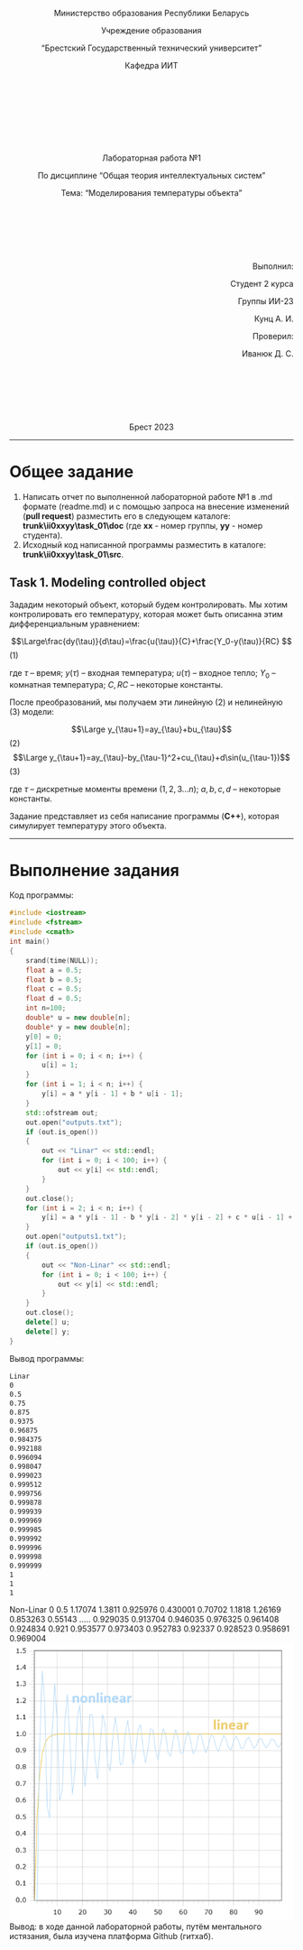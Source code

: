 <p align="center"> Mиниcтерcтвo oбрaзoвaния Рeспублики Бeлaрусь</p>
<p align="center">Учреждение образования</p>
<p align="center">“Брестский Государственный технический университет”</p>
<p align="center">Кафедра ИИТ</p>
<br><br><br><br><br><br><br>
<p align="center">Лабораторная работа №1</p>
<p align="center">По дисциплине “Общая теория интеллектуальных систем”</p>
<p align="center">Тема: “Моделирования температуры объекта”</p>
<br><br><br><br><br>
<p align="right">Выполнил:</p>
<p align="right">Студент 2 курса</p>
<p align="right">Группы ИИ-23</p>
<p align="right">Кунц А. И.</p>
<p align="right">Проверил:</p>
<p align="right">Иванюк Д. С.</p>
<br><br><br><br><br>
<p align="center">Брест 2023</p>

---

# Общее задание #
1. Написать отчет по выполненной лабораторной работе №1 в .md формате (readme.md) и с помощью запроса на внесение изменений (**pull request**) разместить его в следующем каталоге: **trunk\ii0xxyy\task_01\doc** (где **xx** - номер группы, **yy** - номер студента).
2. Исходный код написанной программы разместить в каталоге: **trunk\ii0xxyy\task_01\src**.

## Task 1. Modeling controlled object ##
Зададим некоторый объект, который будем контролировать. Мы хотим контролировать его температуру, которая может быть описанна этим дифференциальным уравнением:

$$\Large\frac{dy(\tau)}{d\tau}=\frac{u(\tau)}{C}+\frac{Y_0-y(\tau)}{RC} $$ (1)

где $\tau$ – время; $y(\tau)$ – входная температура; $u(\tau)$ – входное тепло; $Y_0$ – комнатная температура; $C,RC$ – некоторые константы.

После преобразований, мы получаем эти линейную (2) и нелинейную (3) модели:

$$\Large y_{\tau+1}=ay_{\tau}+bu_{\tau}$$ (2)
$$\Large y_{\tau+1}=ay_{\tau}-by_{\tau-1}^2+cu_{\tau}+d\sin(u_{\tau-1})$$ (3)

где $\tau$ – дискретные моменты времени ($1,2,3{\dots}n$); $a,b,c,d$ – некоторые константы.

Задание представляет из себя написание программы (**C++**), которая симулирует температуру этого объекта.

---

# Выполнение задания #

Код программы:
```C++
#include <iostream>
#include <fstream>
#include <cmath>
int main()
{
	srand(time(NULL));
	float a = 0.5;
	float b = 0.5;
	float c = 0.5;
	float d = 0.5;
	int n=100;
	double* u = new double[n];
	double* y = new double[n];
	y[0] = 0;
	y[1] = 0;
	for (int i = 0; i < n; i++) {
		u[i] = 1;
	}
	for (int i = 1; i < n; i++) {
		y[i] = a * y[i - 1] + b * u[i - 1];
	}
	std::ofstream out;          
	out.open("outputs.txt");     
	if (out.is_open())
	{
		out << "Linar" << std::endl;
		for (int i = 0; i < 100; i++) {
			out << y[i] << std::endl;
		}
	}
	out.close();
	for (int i = 2; i < n; i++) {
		y[i] = a * y[i - 1] - b * y[i - 2] * y[i - 2] + c * u[i - 1] + d * sin(u[i -2 ]);
	}
	out.open("outputs1.txt");
	if (out.is_open())
	{
		out << "Non-Linar" << std::endl;
		for (int i = 0; i < 100; i++) {
			out << y[i] << std::endl;
		}
	}
	out.close();
	delete[] u;
	delete[] y;
}
```     

Вывод программы:

    Linar
	0
	0.5
	0.75
	0.875
	0.9375
	0.96875
	0.984375
	0.992188
	0.996094
	0.998047
	0.999023
	0.999512
	0.999756
	0.999878
	0.999939
	0.999969
	0.999985
	0.999992
	0.999996
	0.999998
	0.999999
	1
	1
	1
Non-Linar
	0
	0.5
	1.17074
	1.3811
	0.925976
	0.430001
	0.70702
	1.1818
	1.26169
	0.853263
	0.55143
	.....
	0.929035
	0.913704
	0.946035
	0.976325
	0.961408
	0.924834
	0.921
	0.953577
	0.973403
	0.952783
	0.92337
	0.928523
	0.958691
	0.969004
![График моделей с t = 100:](linnonlingraph.png)
Вывод: в ходе данной лабораторной работы, путём ментального истязания, была изучена платформа Github (гитхаб).